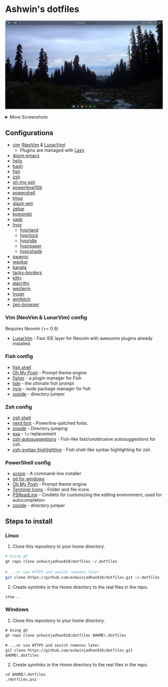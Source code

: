 # Ashwin's dotfiles

![Cover](./assets/cover.png)

<details>
  <summary>More Screenshots</summary>

  ![GlazeWM + Zebar 1](./assets/more1.png)
  ![GlazeWM + Zebar 2](./assets/more2.png)

  ![GlazeWM + Zebar 3](./assets/more3.png)
  ![GlazeWM + Zebar 4](./assets/more4.png)
  ![GlazeWM + Zebar 5](./assets/more5.png)
</details>

## Configurations

-  [vim](https://github.com/vim/vim/) ([NeoVim](https://github.com/neovim/neovim/) & [LunarVim](https://github.com/LunarVim/LunarVim/))
   -  Plugins are managed with [Lazy](https://github.com/folke/lazy.nvim.git")
-  [doom emacs](https://github.com/doomemacs/doomemacs)
-  [helix](https://github.com/helix-editor/helix/)
-  [bash](https://www.gnu.org/software/bash/)
-  [fish](https://fishshell.com/)
-  [zsh](https://www.zsh.org/)
-  [oh-my-zsh](https://github.com/ohmyzsh/ohmyzsh/)
-  [powerlevel10k](https://github.com/romkatv/powerlevel10k/)
-  [powershell](https://learn.microsoft.com/en-us/powershell/)
-  [tmux](https://github.com/tmux/tmux/)
-  [glaze-wm](https://github.com/glzr-io/glazewm/)
-  [zebar](https://github.com/glzr-io/zebar/)
-  [komorebi](https://github.com/LGUG2Z/komorebi/)
-  [yasb](https://github.com/amnweb/yasb/)
-  [hypr](https://github.com/hyprwm/)
    -  [hyprland](https://github.com/hyprwm/hyprland/)
    -  [hyprlock](https://github.com/hyprwm/hyprlock/)
    -  [hypridle](https://github.com/hyprwm/hypridle/)
    -  [hyprpaper](https://github.com/hyprwm/hyprpaper/)
    -  [hyprshade](https://github.com/loqusion/hyprshade/)
-  [swaync](https://github.com/ErikReider/SwayNotificationCenter/)
-  [waybar](https://github.com/Alexays/Waybar/)
-  [kanata](https://github.com/jtroo/kanata/)
-  [tacky-borders](https://github.com/lukeyou05/tacky-borders/)
-  [kitty](https://github.com/kovidgoyal/kitty/)
-  [alacritty](https://github.com/alacritty/alacritty/)
-  [wezterm](https://github.com/wezterm/wezterm/)
-  [hyper](https://github.com/vercel/hyper/)
-  [winfetch](https://github.com/lptstr/winfetch/)
-  [zen-browser](https://zen-browser.app/)

### Vim (NeoVim & LunarVim) config

Requires Neovim (>= 0.9)

-  [LunarVim](https://www.lunarvim.org/) - Fast IDE layer for Neovim with awesome plugins already installed.

### Fish config

-  [fish shell](https://fishshell.com/)
-  [Oh My Posh](https://ohmyposh.dev/) - Prompt theme engine
-  [fisher](https://github.com/jorgebucaran/fisher/) - a plugin manager for Fish
-  [tide](https://github.com/IlanCosman/tide/) - the ultimate fish prompt
-  [nvm](https://github.com/jorgebucaran/nvm.fish/) - node package manager for fish
-  [zoxide](https://github.com/ajeetdsouza/zoxide) - directory jumper

### Zsh config

-  [zsh shell](https://ohmyz.sh/)
-  [nerd font](https://www.nerdfonts.com/) - Powerline-patched fonts.
-  [zoxide](https://github.com/ajeetdsouza/zoxide) - Directory jumping
-  [exa](https://the.exa.website/) - `ls` replacement
-  [zsh-autosuggestions](https://github.com/zsh-users/zsh-autosuggestions) - Fish-like fast/unobtrusive autosuggestions for zsh.
-  [zsh-syntax-highlighting](https://github.com/zsh-users/zsh-syntax-highlighting) - Fish shell-like syntax highlighting for zsh.

### PowerShell config

-  [scoop](https://scoop.sh/) - A command-line installer
-  [git for windows](https://gitforwindows.org/)
-  [Oh My Posh](https://ohmyposh.dev/) - Prompt theme engine
-  [Terminal Icons](https://github.com/devblackops/Terminal-Icons) - Folder and file icons
-  [PSReadLine](https://docs.microsoft.com/en-us/powershell/module/psreadline/) - Cmdlets for customizing the editing environment, used for autocompletion
-  [zoxide](https://github.com/ajeetdsouza/zoxide) - directory jumper


## Steps to install

### Linux

1. Clone this repository to your home directory.

```bash
# Using gh
gh repo clone ashwinjadhav818/dotfiles ~/.dotfiles

# ...or use HTTPS and switch remotes later.
git clone https://github.com/ashwinjadhav818/dotfiles.git ~/.dotfiles
```

2. Create symlinks in the Home directory to the real files in the repo.

```bash
stow .
```

### Windows

1. Clone this repository to your home directory.

```pwsh
# Using gh
gh repo clone ashwinjadhav818/dotfiles $HOME\.dotfiles

# ...or use HTTPS and switch remotes later.
git clone https://github.com/ashwinjadhav818/dotfiles.git $HOME\.dotfiles
```

2. Create symlinks in the Home directory to the real files in the repo.

```pwsh
cd $HOME/.dotfiles
./dotfiles.ps1
```
